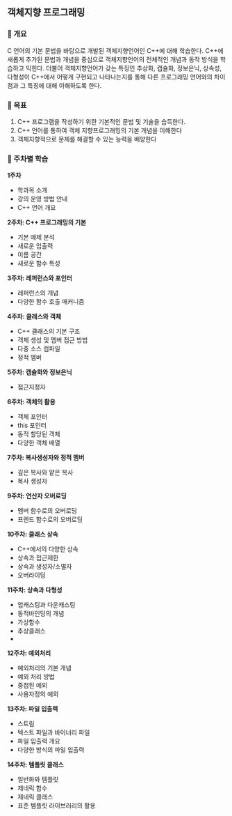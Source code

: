 객체지향 프로그래밍
---
### 📍 개요
C 언어의 기본 문법을 바탕으로 개발된 객체지향언어인 C++에 대해 학습한다. C++에 새롭게 추가된 문법과 개념을 중심으로 객체지향언어의 전체적인 개념과 동작 방식을 학습하고 익힌다. 더불어 객체지향언어가 갖는 특징인 추상화, 캡슐화, 정보은닉, 상속성, 다형성이 C++에서 어떻게 구현되고 나타나는지를 통해 다른 프로그래밍 언어와의 차이점과 그 특징에 대해 이해하도록 한다.

### 📍 목표
1. C++ 프로그램을 작성하기 위한 기본적인 문법 및 기술을 습득한다.
2. C++ 언어를 통하여 객체 지향프로그래밍의 기본 개념을 이해한다
3. 객체지향적으로 문제를 해결할 수 있는 능력을 배양한다

### 📍 주차별 학습
**1주차**
- 학과목 소개
- 강의 운영 방법 안내
- C++ 언어 개요

**2주차: C++ 프로그래밍의 기본**
- 기본 예제 분석
- 새로운 입출력
- 이름 공간
- 새로운 함수 특성

**3주차: 레퍼런스와 포인터**
- 레퍼런스의 개념
- 다양한 함수 호출 매커니즘

**4주차: 클래스와 객체**
- C++ 클래스의 기본 구조
- 객체 생성 및 멤버 접근 방법
-  다중 소스 컴파일
- 정적 멤버

**5주차: 캡슐화와 정보은닉**
- 접근지정자

**6주차: 객체의 활용**
- 객체 포인터
- this 포인터
- 동적 할당된 객체
- 다양한 객체 배열

**7주차: 복사생성자와 정적 멤버**
- 깊은 복사와 얕은 복사
- 복사 생성자

**9주차: 연산자 오버로딩**
- 멤버 함수로의 오버로딩
- 프렌드 함수로의 오버로딩

**10주차: 클래스 상속**
- C++에서의 다양한 상속
- 상속과 접근제한
- 상속과 생성자/소멸자
- 오버라이딩

**11주차: 상속과 다형성**
- 업캐스팅과 다운캐스팅
- 동적바인딩의 개념
- 가상함수
- 추상클래스
- 
**12주차: 예외처리**
- 예외처리의 기본 개념
- 예외 처리 방법
- 중첩된 예외
- 사용자정의 예외

**13주차: 파일 입출력**
- 스트림
- 텍스트 파일과 바이너리 파일
- 파일 입출력 개요
- 다양한 방식의 파일 입출력

**14주차: 템플릿 클래스**
- 일반화와 템플릿
- 제네릭 함수
- 제네릭 클래스
- 표준 템플릿 라이브러리의 활용


